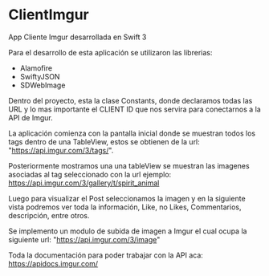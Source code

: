 # ClientImgur
App Cliente Imgur desarrollada en Swift 3 

Para el desarrollo de esta aplicación se utilizaron las librerias:
- Alamofire
- SwiftyJSON
- SDWebImage

Dentro del proyecto, esta la clase Constants, donde declaramos todas las URL y lo mas importante el CLIENT ID que nos 
servira para conectarnos a la API de Imgur.

La aplicación comienza con la pantalla inicial donde se muestran todos los tags dentro de una TableView, estos se obtienen de la url:
"https://api.imgur.com/3/tags/".

Posteriormente mostramos una una tableView se muestran las imagenes asociadas al tag seleccionado con la url ejemplo: https://api.imgur.com/3/gallery/t/spirit_animal

Luego para visualizar el Post seleccionamos la imagen y en la siguiente vista podremos ver toda la información, Like, no Likes, Commentarios, descripción, entre otros.

Se implemento un modulo de subida de imagen a Imgur el cual ocupa la siguiente url: "https://api.imgur.com/3/image"

Toda la documentación para poder trabajar con la API aca: https://apidocs.imgur.com/
